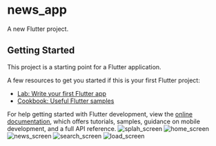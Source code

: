 # news_app

A new Flutter project.

## Getting Started

This project is a starting point for a Flutter application.

A few resources to get you started if this is your first Flutter project:

- [Lab: Write your first Flutter app](https://docs.flutter.dev/get-started/codelab)
- [Cookbook: Useful Flutter samples](https://docs.flutter.dev/cookbook)

For help getting started with Flutter development, view the
[online documentation](https://docs.flutter.dev/), which offers tutorials,
samples, guidance on mobile development, and a full API reference.
![splah_screen](https://user-images.githubusercontent.com/93128332/203160280-c7b098dd-4b4e-421d-bd30-4691aeccaf65.png)
![home_screen](https://user-images.githubusercontent.com/93128332/203160283-678b6279-31c8-41ba-bf34-3b814c7028c7.png)
![news_screen](https://user-images.githubusercontent.com/93128332/203160173-bae3bd13-1396-4eeb-822c-5f5e11d78a70.png) 
![search_screen](https://user-images.githubusercontent.com/93128332/203160214-5c02d34b-3321-4677-9937-0336e5238c9e.png)
![load_screen](https://user-images.githubusercontent.com/93128332/203160310-0dfda0af-0df9-4a61-82cb-dd74c9809bc2.png)
